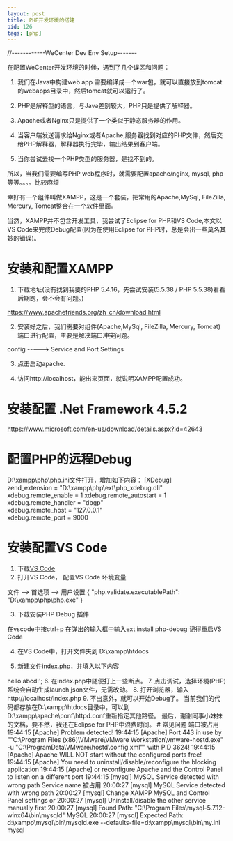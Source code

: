 ```yaml
---
layout: post
title: PHP开发环境的搭建
pid: 126
tags: [php]
---
```


//------------WeCenter Dev Env Setup-------

在配置WeCenter开发环境的时候，遇到了几个误区和问题：

1. 我们在Java中构建web app 需要编译成一个war包，就可以直接放到tomcat的webapps目录中，然后tomcat就可以运行了。

2. PHP是解释型的语言，与Java差别较大，PHP只是提供了解释器。

3. Apache或者Nginx只是提供了一个类似于静态服务器的作用。

4. 当客户端发送请求给Nginx或者Apache,服务器找到对应的PHP文件，然后交给PHP解释器，解释器执行完毕，输出结果到客户端。

5. 当你尝试去找一个PHP类型的服务器，是找不到的。

所以，当我们需要编写PHP web程序时，就需要配置apache/nginx, mysql, php等等。。。。比较麻烦

幸好有一个组件叫做XAMPP，这是一个套装，把常用的Apache,MySql, FileZilla, Mercury, Tomcat整合在一个软件里面。

当然，XAMPP并不包含开发工具，我尝试了Eclipse for PHP和VS Code,本文以VS Code来完成Debug配置(因为在使用Eclipse for PHP时，总是会出一些莫名其妙的错误)。

# 安装和配置XAMPP

1. 下载地址(没有找到我要的PHP 5.4.16，先尝试安装(5.5.38 / PHP 5.5.38)看看后期跑，会不会有问题。)

https://www.apachefriends.org/zh_cn/download.html

2. 安装好之后，我们需要对组件(Apache,MySql, FileZilla, Mercury, Tomcat)端口进行配置，主要是解决端口冲突问题。

config -----> Service and Port Settings

3. 点击启动apache.

4. 访问http://localhost，能出来页面，就说明XAMPP配置成功。


# 安装配置 .Net Framework 4.5.2

https://www.microsoft.com/en-us/download/details.aspx?id=42643


# 配置PHP的远程Debug

D:\xampp\php\php.ini文件打开，增加如下内容：
[XDebug]  
zend_extension = "D:\xampp\php\ext\php_xdebug.dll"  
xdebug.remote_enable = 1
xdebug.remote_autostart = 1
xdebug.remote_handler = "dbgp"  
xdebug.remote_host = "127.0.0.1"  
xdebug.remote_port = 9000


# 安装配置VS Code
1. 下载[VS Code](https://code.visualstudio.com/Download)
2. 打开VS Code， 配置VS Code 环境变量

文件 --> 首选项 --> 用户设置
{
    "php.validate.executablePath": "D:\\xampp\\php\\php.exe"
}

3. 下载安装PHP Debug 插件
	
在vscode中按ctrl+p 在弹出的输入框中输入ext install php-debug
记得重启VS Code

4. 在VS Code中，打开文件夹到 D:\xampp\htdocs

5. 新建文件index.php，并填入以下内容

<?php
$a=1;
$b=2;
$c=$a-$b;
$d=$c+$b;
echo '<strong>hello abcd!</strong>';

6. 在index.php中随便打上一些断点。

7. 点击调试，选择环境(PHP)
系统会自动生成launch.json文件，无需改动。

8. 打开浏览器，输入http://localhost/index.php

9. 不出意外，就可以开始Debug了。


当前我们的代码都存放在D:\xampp\htdocs目录中，可以到D:\xampp\apache\conf\httpd.conf重新指定其他路径。


最后，谢谢同事小妹妹的文档，要不然，我还在Eclipse for PHP中浪费时间。



# 常见问题

端口被占用
19:44:15  [Apache] 	Problem detected!
19:44:15  [Apache] 	Port 443 in use by ""C:\Program Files (x86)\VMware\VMware Workstation\vmware-hostd.exe" -u "C:\ProgramData\VMware\hostd\config.xml"" with PID 3624!
19:44:15  [Apache] 	Apache WILL NOT start without the configured ports free!
19:44:15  [Apache] 	You need to uninstall/disable/reconfigure the blocking application
19:44:15  [Apache] 	or reconfigure Apache and the Control Panel to listen on a different port
19:44:15  [mysql] 	MySQL Service detected with wrong path


Service name 被占用
20:00:27  [mysql] 	MySQL Service detected with wrong path
20:00:27  [mysql] 	Change XAMPP MySQL and Control Panel settings or
20:00:27  [mysql] 	Uninstall/disable the other service manually first
20:00:27  [mysql] 	Found Path: "C:\Program Files\mysql-5.7.12-winx64\bin\mysqld" MySQL
20:00:27  [mysql] 	Expected Path: d:\xampp\mysql\bin\mysqld.exe --defaults-file=d:\xampp\mysql\bin\my.ini mysql
